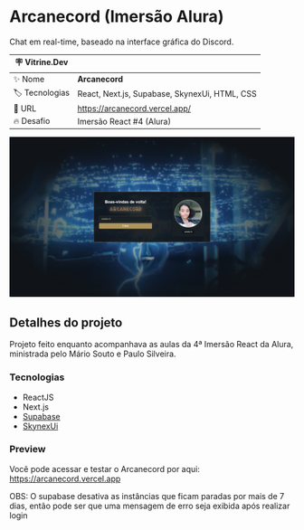 # Arcanecord (Imersão Alura)

Chat em real-time, baseado na interface gráfica do Discord.

| :placard: Vitrine.Dev |     |
| -------------  | --- |
| :sparkles: Nome        | **Arcanecord**
| :label: Tecnologias | React, Next.js, Supabase, SkynexUi, HTML, CSS
| :rocket: URL         | https://arcanecord.vercel.app/
| :fire: Desafio     | Imersão React #4 (Alura)

<!-- Inserir imagem com a #vitrinedev ao final do link -->
![](https://github.com/natalia-fs/aluracord/blob/master/public/assets/preview-login.png?raw=true#vitrinedev)

## Detalhes do projeto

Projeto feito enquanto acompanhava as aulas da 4ª Imersão React da Alura, ministrada pelo Mário Souto e Paulo Silveira.

### Tecnologias

- ReactJS
- Next.js
- [Supabase](https://supabase.com/)
- [SkynexUi](https://github.com/skynexui/components)

### Preview

Você pode acessar e testar o Arcanecord por aqui: https://arcanecord.vercel.app

OBS: O supabase desativa as instâncias que ficam paradas por mais de 7 dias, então pode ser que uma mensagem de erro seja exibida após realizar login

<!-- ![Preview da tela de login](./public/assets/preview-login.png) -->
